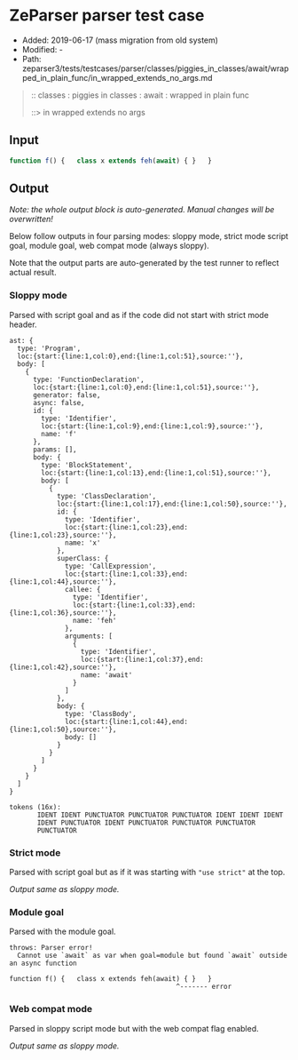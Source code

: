 # ZeParser parser test case

- Added: 2019-06-17 (mass migration from old system)
- Modified: -
- Path: zeparser3/tests/testcases/parser/classes/piggies_in_classes/await/wrapped_in_plain_func/in_wrapped_extends_no_args.md

> :: classes : piggies in classes : await : wrapped in plain func
>
> ::> in wrapped extends no args

## Input

`````js
function f() {   class x extends feh(await) { }   }
`````

## Output

_Note: the whole output block is auto-generated. Manual changes will be overwritten!_

Below follow outputs in four parsing modes: sloppy mode, strict mode script goal, module goal, web compat mode (always sloppy).

Note that the output parts are auto-generated by the test runner to reflect actual result.

### Sloppy mode

Parsed with script goal and as if the code did not start with strict mode header.

`````
ast: {
  type: 'Program',
  loc:{start:{line:1,col:0},end:{line:1,col:51},source:''},
  body: [
    {
      type: 'FunctionDeclaration',
      loc:{start:{line:1,col:0},end:{line:1,col:51},source:''},
      generator: false,
      async: false,
      id: {
        type: 'Identifier',
        loc:{start:{line:1,col:9},end:{line:1,col:9},source:''},
        name: 'f'
      },
      params: [],
      body: {
        type: 'BlockStatement',
        loc:{start:{line:1,col:13},end:{line:1,col:51},source:''},
        body: [
          {
            type: 'ClassDeclaration',
            loc:{start:{line:1,col:17},end:{line:1,col:50},source:''},
            id: {
              type: 'Identifier',
              loc:{start:{line:1,col:23},end:{line:1,col:23},source:''},
              name: 'x'
            },
            superClass: {
              type: 'CallExpression',
              loc:{start:{line:1,col:33},end:{line:1,col:44},source:''},
              callee: {
                type: 'Identifier',
                loc:{start:{line:1,col:33},end:{line:1,col:36},source:''},
                name: 'feh'
              },
              arguments: [
                {
                  type: 'Identifier',
                  loc:{start:{line:1,col:37},end:{line:1,col:42},source:''},
                  name: 'await'
                }
              ]
            },
            body: {
              type: 'ClassBody',
              loc:{start:{line:1,col:44},end:{line:1,col:50},source:''},
              body: []
            }
          }
        ]
      }
    }
  ]
}

tokens (16x):
       IDENT IDENT PUNCTUATOR PUNCTUATOR PUNCTUATOR IDENT IDENT IDENT
       IDENT PUNCTUATOR IDENT PUNCTUATOR PUNCTUATOR PUNCTUATOR
       PUNCTUATOR
`````

### Strict mode

Parsed with script goal but as if it was starting with `"use strict"` at the top.

_Output same as sloppy mode._

### Module goal

Parsed with the module goal.

`````
throws: Parser error!
  Cannot use `await` as var when goal=module but found `await` outside an async function

function f() {   class x extends feh(await) { }   }
                                          ^------- error
`````


### Web compat mode

Parsed in sloppy script mode but with the web compat flag enabled.

_Output same as sloppy mode._
